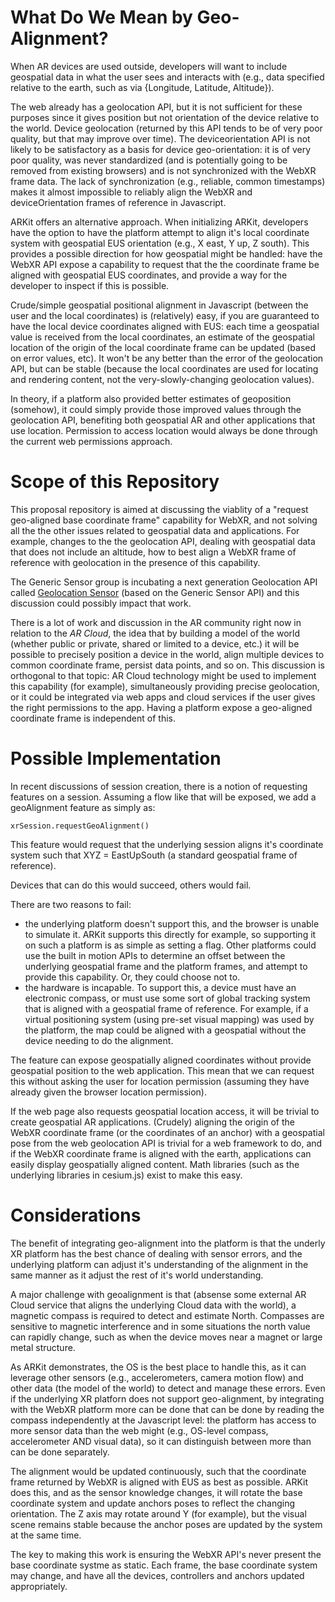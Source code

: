 # What Do We Mean by Geo-Alignment?

When AR devices are used outside, developers will want to include geospatial data in what the user sees and interacts with (e.g., data specified relative to the earth, such as via {Longitude, Latitude, Altitude}). 

The web already has a geolocation API, but it is not sufficient for these purposes since it gives position but not orientation of the device relative to the world.  Device geolocation (returned by this API tends to be of very poor quality, but that may improve over time). The deviceorientation API is not likely to be satisfactory as a basis for device geo-orientation: it is of very poor quality, was never standardized (and is potentially going to be removed from existing browsers) and is not synchronized with the WebXR frame data.  The lack of synchronization (e.g., reliable, common timestamps) makes it almost impossible to reliably align the WebXR and deviceOrientation frames of reference in Javascript.

ARKit offers an alternative approach.  When initializing ARKit, developers have the option to have the platform attempt to align it's local coordinate system with geospatial EUS orientation (e.g., X east, Y up, Z south). This provides a possible direction for how geospatial might be handled: have the WebXR API expose a capability to request that the the coordinate frame be aligned with geospatial EUS coordinates, and provide a way for the developer to inspect if this is possible. 

Crude/simple geospatial positional alignment in Javascript (between the user and the local coordinates) is (relatively) easy, if you are guaranteed to have the local device coordinates aligned with EUS: each time a geospatial value is received from the local coordinates, an estimate of the geospatial location of the origin of the local coordinate frame can be updated (based on error values, etc). It won't be any better than the error of the geolocation API, but can be stable (because the local coordinates are used for locating and rendering content, not the very-slowly-changing geolocation values).

In theory, if a platform also provided better estimates of geoposition (somehow), it could simply provide those improved values through the geolocation API, benefiting both geospatial AR and other applications that use location. Permission to access location would always be done through the current web permissions approach.

# Scope of this Repository

This proposal repository is aimed at discussing the viablity of a "request geo-aligned base coordinate frame" capability for WebXR, and not solving all the the other issues related to geospatial data and applications.  For example, changes to the the geolocation API, dealing with geospatial data that does not include an altitude, how to best align a WebXR frame of reference with geolocation in the presence of this capability.

The Generic Sensor group is incubating a next generation Geolocation API called [Geolocation Sensor](https://wicg.github.io/geolocation-sensor/) (based on the Generic Sensor API) and this discussion could possibly impact that work.

There is a lot of work and discussion in the AR community right now in relation to the *AR Cloud*, the idea that by building a model of the world (whether public or private, shared or limited to a device, etc.) it will be possible to precisely position a device in the world, align multiple devices to common coordinate frame, persist data points, and so on.  This discussion is orthogonal to that topic:  AR Cloud technology might be used to implement this capability (for example), simultaneously providing precise geolocation, or it could be integrated via web apps and cloud services if the user gives the right permissions to the app.  Having a platform expose a geo-aligned coordinate frame is independent of this.

# Possible Implementation

In recent discussions of session creation, there is a notion of requesting features on a session. Assuming a flow like that will be exposed, we add a geoAlignment feature as simply as:

```
xrSession.requestGeoAlignment()
```

This feature would request that the underlying session aligns it's coordinate system such that XYZ = EastUpSouth (a standard geospatial frame of reference).

Devices that can do this would succeed, others would fail.

There are two reasons to fail:

- the underlying platform doesn't support this, and the browser is unable to simulate it. ARKit supports this directly for example, so supporting it on such a platform is as simple as setting a flag. Other platforms could use the built in motion APIs to determine an offset between the underlying geospatial frame and the platform frames, and attempt to provide this capability. Or, they could choose not to.
- the hardware is incapable. To support this, a device must have an electronic compass, or must use some sort of global tracking system that is aligned with a geospatial frame of reference. For example, if a virtual positioning system (using pre-set visual mapping) was used by the platform, the map could be aligned with a geospatial without the device needing to do the alignment.

The feature can expose geospatially aligned coordinates without provide geospatial position to the web application. This mean that we can request this without asking the user for location permission (assuming they have already given the browser location permission).

If the web page also requests geospatial location access, it will be trivial to create geospatial AR applications. (Crudely) aligning the origin of the WebXR coordinate frame (or the coordinates of an anchor) with a geospatial pose from the web geolocation API is trivial for a web framework to do, and if the WebXR coordinate frame is aligned with the earth, applications can easily display geospatially aligned content. Math libraries (such as the underlying libraries in cesium.js) exist to make this easy.

# Considerations

The benefit of integrating geo-alignment into the platform is that the underly XR platform has the best chance of dealing with sensor errors, and the underlying platform can adjust it's understanding of the alignment in the same manner as it adjust the rest of it's world understanding.

A major challenge with geoalignment is that (absense some external AR Cloud service that aligns the underlying Cloud data with the world), a magnetic compass is required to detect and estimate North.  Compasses are sensitive to magnetic interference and in some situations the north value can rapidly change, such as when the device moves near a magnet or large metal structure.

As ARKit demonstrates, the OS is the best place to handle this, as it can leverage other sensors (e.g., accelerometers, camera motion flow) and other data (the model of the world) to detect and manage these errors.  Even if the underlying XR platforn does not support geo-alignment, by integrating with the WebXR platform more can be done that can be done by reading the compass independently at the Javascript level: the platform has access to more sensor data than the web might (e.g., OS-level compass, accelerometer AND visual data), so it can distinguish between more than can be done separately.

The alignment would be updated continuously, such that the coordinate frame returned by WebXR is aligned with EUS as best as possible.  ARKit does this, and as the sensor knowledge changes, it will rotate the base coordinate system and update anchors poses to reflect the changing orientation.  The Z axis may rotate around Y (for example), but the visual scene remains stable because the anchor poses are updated by the system at the same time.

The key to making this work is ensuring the WebXR API's never present the base coordinate systme as static. Each frame, the base coordinate system may change, and have all the devices, controllers and anchors updated appropriately. 

